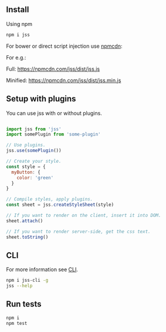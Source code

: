 ## Install

Using npm

```bash
npm i jss
```

For bower or direct script injection use [npmcdn](npmcdn.com):

For e.g.:

Full:
https://npmcdn.com/jss/dist/jss.js

Minified:
https://npmcdn.com/jss/dist/jss.min.js

## Setup with plugins

You can use jss with or without plugins.

```javascript

import jss from 'jss'
import somePlugin from 'some-plugin'

// Use plugins.
jss.use(somePlugin())

// Create your style.
const style = {
  myButton: {
    color: 'green'
  }
}

// Compile styles, apply plugins.
const sheet = jss.createStyleSheet(style)

// If you want to render on the client, insert it into DOM.
sheet.attach()

// If you want to render server-side, get the css text.
sheet.toString()
```

## CLI

For more information see [CLI](https://github.com/jsstyles/jss-cli).

```bash
npm i jss-cli -g
jss --help
```

## Run tests

```bash
npm i
npm test
```
